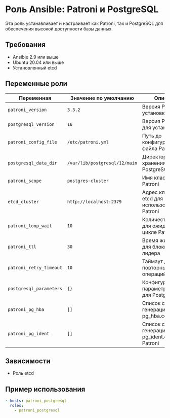 # Роль Ansible: Patroni и PostgreSQL

Эта роль устанавливает и настраивает как Patroni, так и PostgreSQL для обеспечения высокой доступности базы данных.

## Требования

- Ansible 2.9 или выше
- Ubuntu 20.04 или выше
- Установленный etcd

## Переменные роли

| Переменная                      | Значение по умолчанию           | Описание                                                   |
|---------------------------------|---------------------------------|------------------------------------------------------------|
| `patroni_version`               | `3.3.2`                         | Версия Patroni для установки                               |
| `postgresql_version`            | `16`                            | Версия PostgreSQL для установки                            |
| `patroni_config_file`           | `/etc/patroni.yml`              | Путь до конфигурационного файла Patroni                    |
| `postgresql_data_dir`           | `/var/lib/postgresql/12/main`   | Директория для хранения данных PostgreSQL                  |
| `patroni_scope`                 | `postgres-cluster`              | Имя кластера Patroni                                       |
| `etcd_cluster`                  | `http://localhost:2379`         | Адрес кластера etcd для использования Patroni              |
| `patroni_loop_wait`             | `10`                            | Количество секунд для ожидания в цикле Patroni             |
| `patroni_ttl`                   | `30`                            | Время жизни (TTL) для блокировки лидера                    |
| `patroni_retry_timeout`         | `10`                            | Таймаут для повторных попыток операций Patroni             |
| `postgresql_parameters`         | `{}`                            | Конфигурационные параметры (GUC) для PostgreSQL            |
| `patroni_pg_hba`                | `[]`                            | Список строк для генерации файла pg_hba.conf Patroni       |
| `patroni_pg_ident`              | `[]`                            | Список строк для генерации файла pg_ident.conf Patroni     |

## Зависимости

- Роль etcd

## Пример использования

```yaml
- hosts: patroni_postgresql
  roles:
    - patroni_postgresql
